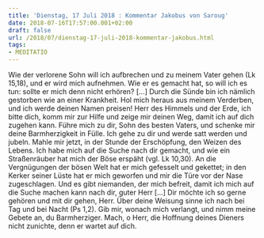 ```yaml
---
title: 'Dienstag, 17 Juli 2018 : Kommentar Jakobus von Saroug'
date: 2018-07-16T17:57:00.001+02:00
draft: false
url: /2018/07/dienstag-17-juli-2018-kommentar-jakobus.html
tags: 
- MEDITATIO
---
```


Wie der verlorene Sohn will ich aufbrechen und zu meinem Vater gehen (Lk 15,18), und er wird mich aufnehmen. Wie er es gemacht hat, so will ich es tun: sollte er mich denn nicht erhören? \[...\] Durch die Sünde bin ich nämlich gestorben wie an einer Krankheit. Hol mich heraus aus meinem Verderben, und ich werde deinen Namen preisen! Herr des Himmels und der Erde, ich bitte dich, komm mir zur Hilfe und zeige mir deinen Weg, damit ich auf dich zugehen kann. Führe mich zu dir, Sohn des besten Vaters, und schenke mir deine Barmherzigkeit in Fülle. Ich gehe zu dir und werde satt werden und jubeln. Mahle mir jetzt, in der Stunde der Erschöpfung, den Weizen des Lebens. Ich habe mich auf die Suche nach dir gemacht, und wie ein Straßenräuber hat mich der Böse erspäht (vgl. Lk 10,30). An die Vergnügungen der bösen Welt hat er mich gefesselt und gekettet; in den Kerker seiner Lüste hat er mich geworfen und mir die Türe vor der Nase zugeschlagen. Und es gibt niemanden, der mich befreit, damit ich mich auf die Suche machen kann nach dir, guter Herr \[...\] Dir möchte ich so gerne gehören und mit dir gehen, Herr. Über deine Weisung sinne ich nach bei Tag und bei Nacht (Ps 1,2). Gib mir, wonach mich verlangt, und nimm meine Gebete an, du Barmherziger. Mach, o Herr, die Hoffnung deines Dieners nicht zunichte, denn er wartet auf dich.